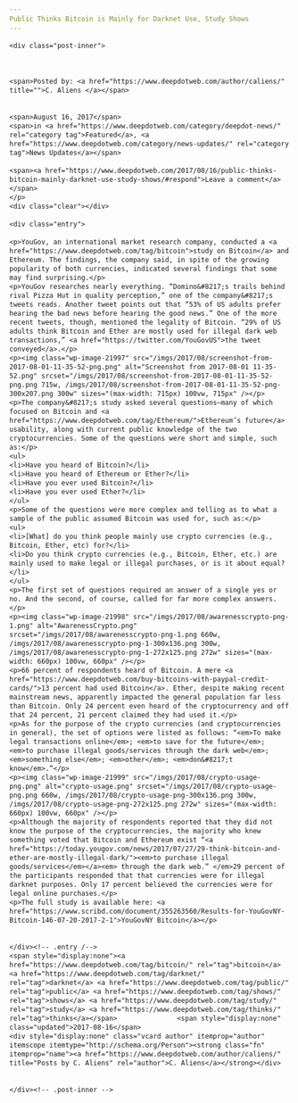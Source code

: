 ```yaml
---
Public Thinks Bitcoin is Mainly for Darknet Use, Study Shows
---
```

<article class="post-listing post-21992 post type-post status-publish format-standard has-post-thumbnail hentry  tag-bitcoin tag-public tag-shows tag-study tag-thinks">
    
    <div class="post-inner">
    
    
        
    <span>Posted by: <a href="https://www.deepdotweb.com/author/caliens/" title="">C. Aliens </a></span>
    
    
    <span>August 16, 2017</span>
    <span>in <a href="https://www.deepdotweb.com/category/deepdot-news/" rel="category tag">Featured</a>, <a href="https://www.deepdotweb.com/category/news-updates/" rel="category tag">News Updates</a></span>
    
    <span><a href="https://www.deepdotweb.com/2017/08/16/public-thinks-bitcoin-mainly-darknet-use-study-shows/#respond">Leave a comment</a></span>
    </p>
    <div class="clear"></div>
    
    <div class="entry">
    
    <p>YouGov, an international market research company, conducted a <a href="https://www.deepdotweb.com/tag/bitcoin">study on Bitcoin</a> and Ethereum. The findings, the company said, in spite of the growing popularity of both currencies, indicated several findings that some may find surprising.</p>
    <p>YouGov researches nearly everything. “Domino&#8217;s trails behind rival Pizza Hut in quality perception,” one of the company&#8217;s tweets reads. Another tweet points out that “53% of US adults prefer hearing the bad news before hearing the good news.” One of the more recent tweets, though, mentioned the legality of Bitcoin. “29% of US adults think Bitcoin and Ether are mostly used for illegal dark web transactions,” <a href="https://twitter.com/YouGovUS">the tweet conveyed</a>.</p>
    <p><img class="wp-image-21997" src="/imgs/2017/08/screenshot-from-2017-08-01-11-35-52-png.png" alt="Screenshot from 2017-08-01 11-35-52.png" srcset="/imgs/2017/08/screenshot-from-2017-08-01-11-35-52-png.png 715w, /imgs/2017/08/screenshot-from-2017-08-01-11-35-52-png-300x207.png 300w" sizes="(max-width: 715px) 100vw, 715px" /></p>
    <p>The company&#8217;s study asked several questions—many of which focused on Bitcoin and <a href="https://www.deepdotweb.com/tag/Ethereum/">Ethereum’s future</a> usability, along with current public knowledge of the two cryptocurrencies. Some of the questions were short and simple, such as:</p>
    <ul>
    <li>Have you heard of Bitcoin?</li>
    <li>Have you heard of Ethereum or Ether?</li>
    <li>Have you ever used Bitcoin?</li>
    <li>Have you ever used Ether?</li>
    </ul>
    <p>Some of the questions were more complex and telling as to what a sample of the public assumed Bitcoin was used for, such as:</p>
    <ul>
    <li>[What] do you think people mainly use crypto currencies (e.g., Bitcoin, Ether, etc) for?</li>
    <li>Do you think crypto currencies (e.g., Bitcoin, Ether, etc.) are mainly used to make legal or illegal purchases, or is it about equal?</li>
    </ul>
    <p>The first set of questions required an answer of a single yes or no. And the second, of course, called for far more complex answers.</p>
    <p><img class="wp-image-21998" src="/imgs/2017/08/awarenesscrypto-png-1.png" alt="AwarenessCrypto.png" srcset="/imgs/2017/08/awarenesscrypto-png-1.png 660w, /imgs/2017/08/awarenesscrypto-png-1-300x136.png 300w, /imgs/2017/08/awarenesscrypto-png-1-272x125.png 272w" sizes="(max-width: 660px) 100vw, 660px" /></p>
    <p>66 percent of respondents heard of Bitcoin. A mere <a href="https://www.deepdotweb.com/buy-bitcoins-with-paypal-credit-cards/">13 percent had used Bitcoin</a>. Ether, despite making recent mainstream news, apparently impacted the general population far less than Bitcoin. Only 24 percent even heard of the cryptocurrency and off that 24 percent, 21 percent claimed they had used it.</p>
    <p>As for the purpose of the crypto currencies (and cryptocurrencies in general), the set of options were listed as follows: “<em>To make legal transactions online</em>; <em>to save for the future</em>; <em>to purchase illegal goods/services through the dark web</em>; <em>something else</em>; <em>other</em>; <em>don&#8217;t know</em>.”</p>
    <p><img class="wp-image-21999" src="/imgs/2017/08/crypto-usage-png.png" alt="crypto-usage.png" srcset="/imgs/2017/08/crypto-usage-png.png 660w, /imgs/2017/08/crypto-usage-png-300x136.png 300w, /imgs/2017/08/crypto-usage-png-272x125.png 272w" sizes="(max-width: 660px) 100vw, 660px" /></p>
    <p>Although the majority of respondents reported that they did not know the purpose of the cryptocurrencies, the majority who knew something voted that Bitcoin and Ethereum exist “<a href="https://today.yougov.com/news/2017/07/27/29-think-bitcoin-and-ether-are-mostly-illegal-dark/"><em>to purchase illegal goods/services</em></a><em> through the dark web.” </em>29 percent of the participants responded that that currencies were for illegal darknet purposes. Only 17 percent believed the currencies were for legal online purchases.</p>
    <p>The full study is available here: <a href="https://www.scribd.com/document/355263560/Results-for-YouGovNY-Bitcoin-146-07-20-2017-2-1">YouGovNY Bitcoin</a></p>
    
    
    </div><!-- .entry /-->
    <span style="display:none"><a href="https://www.deepdotweb.com/tag/bitcoin/" rel="tag">bitcoin</a> <a href="https://www.deepdotweb.com/tag/darknet/" rel="tag">darknet</a> <a href="https://www.deepdotweb.com/tag/public/" rel="tag">public</a> <a href="https://www.deepdotweb.com/tag/shows/" rel="tag">shows</a> <a href="https://www.deepdotweb.com/tag/study/" rel="tag">study</a> <a href="https://www.deepdotweb.com/tag/thinks/" rel="tag">thinks</a></span>				<span style="display:none" class="updated">2017-08-16</span>
    <div style="display:none" class="vcard author" itemprop="author" itemscope itemtype="http://schema.org/Person"><strong class="fn" itemprop="name"><a href="https://www.deepdotweb.com/author/caliens/" title="Posts by C. Aliens" rel="author">C. Aliens</a></strong></div>
    
    
    </div><!-- .post-inner -->
</article><!-- .post-listing -->

